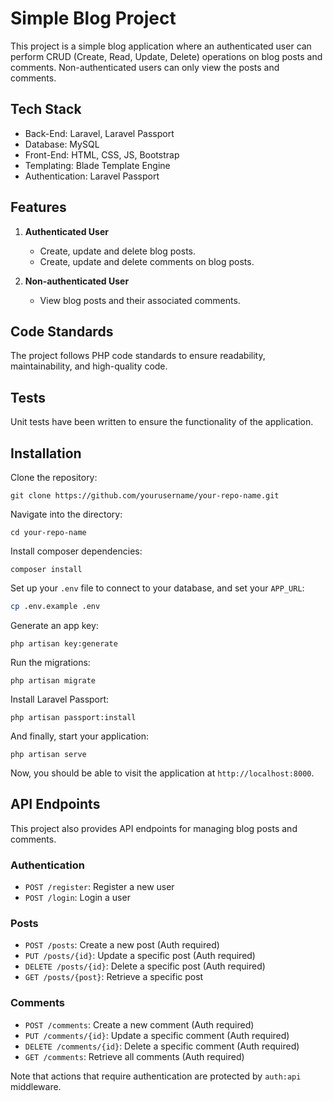 # Simple Blog Project

This project is a simple blog application where an authenticated user can perform CRUD (Create, Read, Update, Delete) operations on blog posts and comments. Non-authenticated users can only view the posts and comments.

## Tech Stack

- Back-End: Laravel, Laravel Passport
- Database: MySQL
- Front-End: HTML, CSS, JS, Bootstrap
- Templating: Blade Template Engine
- Authentication: Laravel Passport

## Features

1. **Authenticated User**
    - Create, update and delete blog posts.
    - Create, update and delete comments on blog posts.

2. **Non-authenticated User**
    - View blog posts and their associated comments.

## Code Standards

The project follows PHP code standards to ensure readability, maintainability, and high-quality code.

## Tests

Unit tests have been written to ensure the functionality of the application.

## Installation

Clone the repository:

```
git clone https://github.com/yourusername/your-repo-name.git
```

Navigate into the directory:

```
cd your-repo-name
```

Install composer dependencies:

```
composer install
```

Set up your `.env` file to connect to your database, and set your `APP_URL`:

```bash
cp .env.example .env
```

Generate an app key:

```
php artisan key:generate
```

Run the migrations:

```
php artisan migrate
```

Install Laravel Passport:

```
php artisan passport:install
```

And finally, start your application:

```
php artisan serve
```

Now, you should be able to visit the application at `http://localhost:8000`.

## API Endpoints

This project also provides API endpoints for managing blog posts and comments. 

### Authentication

- `POST /register`: Register a new user
- `POST /login`: Login a user

### Posts 

- `POST /posts`: Create a new post (Auth required)
- `PUT /posts/{id}`: Update a specific post (Auth required)
- `DELETE /posts/{id}`: Delete a specific post (Auth required)
- `GET /posts/{post}`: Retrieve a specific post

### Comments

- `POST /comments`: Create a new comment (Auth required)
- `PUT /comments/{id}`: Update a specific comment (Auth required)
- `DELETE /comments/{id}`: Delete a specific comment (Auth required)
- `GET /comments`: Retrieve all comments (Auth required)

Note that actions that require authentication are protected by `auth:api` middleware.
